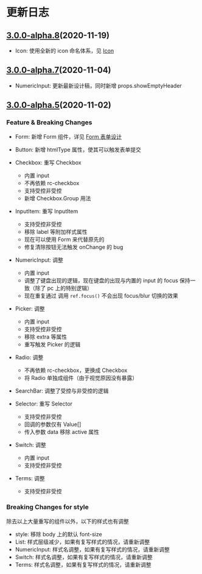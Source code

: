 # 更新日志

## [3.0.0-alpha.8](https://github.com/ant-design/ant-design-mobile/compare/v3.0.0-alpha.7...v3.0.0-alpha.8)(2020-11-19)
* Icon: 使用全新的 icon 命名体系，见 [Icon](../components/icon)

## [3.0.0-alpha.7](https://github.com/ant-design/ant-design-mobile/compare/v3.0.0-alpha.5...v3.0.0-alpha.7)(2020-11-04)
* NumericInput: 更新最新设计稿，同时新增 props.showEmptyHeader

## [3.0.0-alpha.5](https://github.com/ant-design/ant-design-mobile/compare/v3.0.0-alpha.4...v3.0.0-alpha.5)(2020-11-02)

### Feature & Breaking Changes
* Form: 新增 Form 组件，详见 [Form 表单设计](../wiki/form)

* Button: 新增 htmlType 属性，使其可以触发表单提交

* Checkbox: 重写 Checkbox
  * 内置 input
  * 不再依赖 rc-checkbox
  * 支持受控非受控
  * 新增 Checkbox.Group 用法

* InputItem: 重写 InputItem
  * 支持受控非受控
  * 移除 label 等附加样式属性
  * 现在可以使用 Form 来代替原先的
  * 修复清除按钮无法触发 onChange 的 bug

* NumericInput: 调整
  * 内置 input
  * 调整了键盘出现的逻辑，现在键盘的出现与内置的 input 的 focus 保持一致（除了 pc 上的特别逻辑）
  * 现在重复通过 调用 `ref.focus()` 不会出现 focus/blur 切换的效果

* Picker: 调整
  * 内置 input
  * 支持受控非受控
  * 移除 extra 等属性
  * 重写触发 Picker 的逻辑

* Radio: 调整
  * 不再依赖 rc-checkbox，更换成 Checkbox
  * 将 Radio 单独成组件（由于视觉原因没有暴露）

* SearchBar: 调整了受控与非受控的逻辑

* Selector: 重写 Selector
  * 支持受控非受控
  * 回调的参数仅有 Value[]
  * 传入参数 data 移除 active 属性

* Switch: 调整
  * 内置 input
  * 支持受控非受控

* Terms: 调整
  * 支持受控非受控

### Breaking Changes for style
除去以上大量重写的组件以外，以下的样式也有调整
* style: 移除 body 上的默认 font-size
* List: 样式层级减少，如果有复写样式的情况，请重新调整
* NumericInput: 样式名调整，如果有复写样式的情况，请重新调整
* Switch: 样式名调整，如果有复写样式的情况，请重新调整
* Terms: 样式名调整，如果有复写样式的情况，请重新调整
